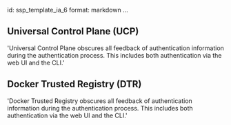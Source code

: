 id: ssp_template_ia_6
format: markdown
...
## Universal Control Plane (UCP)

'Universal Control Plane obscures all feedback of authentication
information during the authentication process. This includes both
authentication via the web UI and the CLI.'
## Docker Trusted Registry (DTR)

'Docker Trusted Registry obscures all feedback of authentication
information during the authentication process. This includes both
authentication via the web UI and the CLI.'
